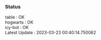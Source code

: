### Status


table : OK  
hogwarts : OK  
icy-bot : OK  
Latest Update : 2023-03-23 00:40:14.750062
